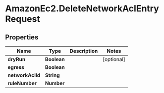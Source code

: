# AmazonEc2.DeleteNetworkAclEntryRequest

## Properties

Name | Type | Description | Notes
------------ | ------------- | ------------- | -------------
**dryRun** | **Boolean** |  | [optional] 
**egress** | **Boolean** |  | 
**networkAclId** | **String** |  | 
**ruleNumber** | **Number** |  | 


